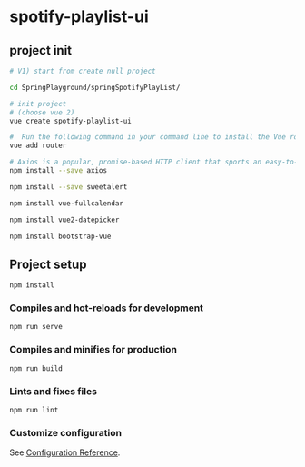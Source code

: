 # spotify-playlist-ui

## project init
```bash
# V1) start from create null project

cd SpringPlayground/springSpotifyPlayList/

# init project
# (choose vue 2)
vue create spotify-playlist-ui

#  Run the following command in your command line to install the Vue router in your system
vue add router

# Axios is a popular, promise-based HTTP client that sports an easy-to-use API and can be used in both the browser and Node
npm install --save axios

npm install --save sweetalert

npm install vue-fullcalendar

npm install vue2-datepicker

npm install bootstrap-vue
```


## Project setup
```
npm install
```

### Compiles and hot-reloads for development
```
npm run serve
```

### Compiles and minifies for production
```
npm run build
```

### Lints and fixes files
```
npm run lint
```

### Customize configuration
See [Configuration Reference](https://cli.vuejs.org/config/).
